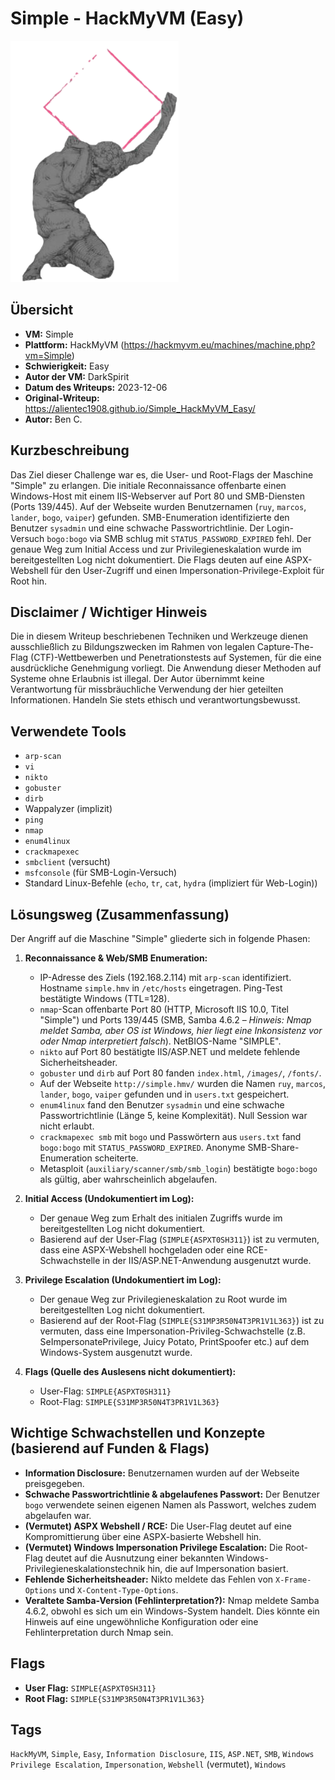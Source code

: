 # Simple - HackMyVM (Easy)

![Simple.png](Simple.png)

## Übersicht

*   **VM:** Simple
*   **Plattform:** HackMyVM (https://hackmyvm.eu/machines/machine.php?vm=Simple)
*   **Schwierigkeit:** Easy
*   **Autor der VM:** DarkSpirit
*   **Datum des Writeups:** 2023-12-06
*   **Original-Writeup:** https://alientec1908.github.io/Simple_HackMyVM_Easy/
*   **Autor:** Ben C.

## Kurzbeschreibung

Das Ziel dieser Challenge war es, die User- und Root-Flags der Maschine "Simple" zu erlangen. Die initiale Reconnaissance offenbarte einen Windows-Host mit einem IIS-Webserver auf Port 80 und SMB-Diensten (Ports 139/445). Auf der Webseite wurden Benutzernamen (`ruy`, `marcos`, `lander`, `bogo`, `vaiper`) gefunden. SMB-Enumeration identifizierte den Benutzer `sysadmin` und eine schwache Passwortrichtlinie. Der Login-Versuch `bogo:bogo` via SMB schlug mit `STATUS_PASSWORD_EXPIRED` fehl. Der genaue Weg zum Initial Access und zur Privilegieneskalation wurde im bereitgestellten Log nicht dokumentiert. Die Flags deuten auf eine ASPX-Webshell für den User-Zugriff und einen Impersonation-Privilege-Exploit für Root hin.

## Disclaimer / Wichtiger Hinweis

Die in diesem Writeup beschriebenen Techniken und Werkzeuge dienen ausschließlich zu Bildungszwecken im Rahmen von legalen Capture-The-Flag (CTF)-Wettbewerben und Penetrationstests auf Systemen, für die eine ausdrückliche Genehmigung vorliegt. Die Anwendung dieser Methoden auf Systeme ohne Erlaubnis ist illegal. Der Autor übernimmt keine Verantwortung für missbräuchliche Verwendung der hier geteilten Informationen. Handeln Sie stets ethisch und verantwortungsbewusst.

## Verwendete Tools

*   `arp-scan`
*   `vi`
*   `nikto`
*   `gobuster`
*   `dirb`
*   Wappalyzer (implizit)
*   `ping`
*   `nmap`
*   `enum4linux`
*   `crackmapexec`
*   `smbclient` (versucht)
*   `msfconsole` (für SMB-Login-Versuch)
*   Standard Linux-Befehle (`echo`, `tr`, `cat`, `hydra` (impliziert für Web-Login))

## Lösungsweg (Zusammenfassung)

Der Angriff auf die Maschine "Simple" gliederte sich in folgende Phasen:

1.  **Reconnaissance & Web/SMB Enumeration:**
    *   IP-Adresse des Ziels (192.168.2.114) mit `arp-scan` identifiziert. Hostname `simple.hmv` in `/etc/hosts` eingetragen. Ping-Test bestätigte Windows (TTL=128).
    *   `nmap`-Scan offenbarte Port 80 (HTTP, Microsoft IIS 10.0, Titel "Simple") und Ports 139/445 (SMB, Samba 4.6.2 – *Hinweis: Nmap meldet Samba, aber OS ist Windows, hier liegt eine Inkonsistenz vor oder Nmap interpretiert falsch*). NetBIOS-Name "SIMPLE".
    *   `nikto` auf Port 80 bestätigte IIS/ASP.NET und meldete fehlende Sicherheitsheader.
    *   `gobuster` und `dirb` auf Port 80 fanden `index.html`, `/images/`, `/fonts/`.
    *   Auf der Webseite `http://simple.hmv/` wurden die Namen `ruy`, `marcos`, `lander`, `bogo`, `vaiper` gefunden und in `users.txt` gespeichert.
    *   `enum4linux` fand den Benutzer `sysadmin` und eine schwache Passwortrichtlinie (Länge 5, keine Komplexität). Null Session war nicht erlaubt.
    *   `crackmapexec smb` mit `bogo` und Passwörtern aus `users.txt` fand `bogo:bogo` mit `STATUS_PASSWORD_EXPIRED`. Anonyme SMB-Share-Enumeration scheiterte.
    *   Metasploit (`auxiliary/scanner/smb/smb_login`) bestätigte `bogo:bogo` als gültig, aber wahrscheinlich abgelaufen.

2.  **Initial Access (Undokumentiert im Log):**
    *   Der genaue Weg zum Erhalt des initialen Zugriffs wurde im bereitgestellten Log nicht dokumentiert.
    *   Basierend auf der User-Flag (`SIMPLE{ASPXT0SH311}`) ist zu vermuten, dass eine ASPX-Webshell hochgeladen oder eine RCE-Schwachstelle in der IIS/ASP.NET-Anwendung ausgenutzt wurde.

3.  **Privilege Escalation (Undokumentiert im Log):**
    *   Der genaue Weg zur Privilegieneskalation zu Root wurde im bereitgestellten Log nicht dokumentiert.
    *   Basierend auf der Root-Flag (`SIMPLE{S31MP3R50N4T3PR1V1L363}`) ist zu vermuten, dass eine Impersonation-Privileg-Schwachstelle (z.B. SeImpersonatePrivilege, Juicy Potato, PrintSpoofer etc.) auf dem Windows-System ausgenutzt wurde.

4.  **Flags (Quelle des Auslesens nicht dokumentiert):**
    *   User-Flag: `SIMPLE{ASPXT0SH311}`
    *   Root-Flag: `SIMPLE{S31MP3R50N4T3PR1V1L363}`

## Wichtige Schwachstellen und Konzepte (basierend auf Funden & Flags)

*   **Information Disclosure:** Benutzernamen wurden auf der Webseite preisgegeben.
*   **Schwache Passwortrichtlinie & abgelaufenes Passwort:** Der Benutzer `bogo` verwendete seinen eigenen Namen als Passwort, welches zudem abgelaufen war.
*   **(Vermutet) ASPX Webshell / RCE:** Die User-Flag deutet auf eine Kompromittierung über eine ASPX-basierte Webshell hin.
*   **(Vermutet) Windows Impersonation Privilege Escalation:** Die Root-Flag deutet auf die Ausnutzung einer bekannten Windows-Privilegieneskalationstechnik hin, die auf Impersonation basiert.
*   **Fehlende Sicherheitsheader:** Nikto meldete das Fehlen von `X-Frame-Options` und `X-Content-Type-Options`.
*   **Veraltete Samba-Version (Fehlinterpretation?):** Nmap meldete Samba 4.6.2, obwohl es sich um ein Windows-System handelt. Dies könnte ein Hinweis auf eine ungewöhnliche Konfiguration oder eine Fehlinterpretation durch Nmap sein.

## Flags

*   **User Flag:** `SIMPLE{ASPXT0SH311}`
*   **Root Flag:** `SIMPLE{S31MP3R50N4T3PR1V1L363}`

## Tags

`HackMyVM`, `Simple`, `Easy`, `Information Disclosure`, `IIS`, `ASP.NET`, `SMB`, `Windows Privilege Escalation`, `Impersonation`, `Webshell` (vermutet), `Windows`
